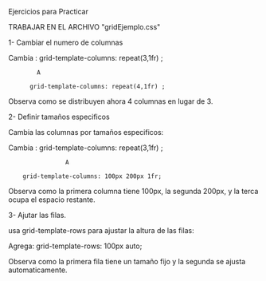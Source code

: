 Ejercicios para Practicar

TRABAJAR EN EL ARCHIVO "gridEjemplo.css"

1- Cambiar el numero de columnas

Cambia :  grid-template-columns: repeat(3,1fr) ;

            A

          grid-template-columns: repeat(4,1fr) ;  

Observa como se distribuyen ahora 4 columnas en lugar de 3.

2- Definir tamaños especificos

Cambia las columnas por tamaños especificos:

Cambia : grid-template-columns: repeat(3,1fr) ;

                    A

        grid-template-columns: 100px 200px 1fr;

Observa como la primera columna tiene 100px, la segunda 200px, y la terca ocupa el espacio restante.

3- Ajutar las filas.

usa grid-template-rows para ajustar la altura de las filas:

Agrega: grid-template-rows: 100px auto;

Observa como la primera fila tiene un tamaño fijo y la segunda se ajusta automaticamente.


